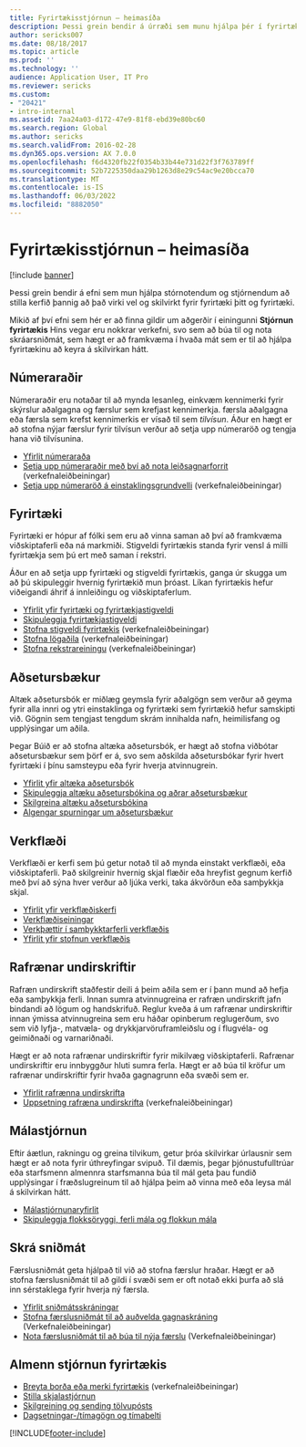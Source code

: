 ```yaml
---
title: Fyrirtækisstjórnun – heimasíða
description: Þessi grein bendir á úrræði sem munu hjálpa þér í fyrirtækinu þínu.
author: sericks007
ms.date: 08/18/2017
ms.topic: article
ms.prod: ''
ms.technology: ''
audience: Application User, IT Pro
ms.reviewer: sericks
ms.custom:
- "20421"
- intro-internal
ms.assetid: 7aa24a03-d172-47e9-81f8-ebd39e80bc60
ms.search.region: Global
ms.author: sericks
ms.search.validFrom: 2016-02-28
ms.dyn365.ops.version: AX 7.0.0
ms.openlocfilehash: f6d4320fb22f0354b33b44e731d22f3f763789ff
ms.sourcegitcommit: 52b7225350daa29b1263d8e29c54ac9e20bcca70
ms.translationtype: MT
ms.contentlocale: is-IS
ms.lasthandoff: 06/03/2022
ms.locfileid: "8882050"
---
```

# <a name="organization-administration-home-page"></a>Fyrirtækisstjórnun – heimasíða

[!include [banner](../includes/banner.md)]

Þessi grein bendir á efni sem mun hjálpa stórnotendum og stjórnendum að stilla kerfið þannig að það virki vel og skilvirkt fyrir fyrirtæki þitt og fyrirtæki.

Mikið af því efni sem hér er að finna gildir um aðgerðir í einingunni **Stjórnun fyrirtækis** Hins vegar eru nokkrar verkefni, svo sem að búa til og nota skráarsniðmát, sem hægt er að framkvæma í hvaða mát sem er til að hjálpa fyrirtækinu að keyra á skilvirkan hátt.

## <a name="number-sequences"></a>Númeraraðir

Númeraraðir eru notaðar til að mynda lesanleg, einkvæm kennimerki fyrir skýrslur aðalgagna og færslur sem krefjast kennimerkja. færsla aðalgagna eða færsla sem krefst kennimerkis er vísað til sem *tilvísun*. Áður en hægt er að stofna nýjar færslur fyrir tilvísun verður að setja upp númeraröð og tengja hana við tilvísunina.

- [Yfirlit númeraraða](number-sequence-overview.md)
- [Setja upp númeraraðir með því að nota leiðsagnarforrit](tasks/set-up-number-sequences-wizard.md) (verkefnaleiðbeiningar)
- [Setja upp númeraröð á einstaklingsgrundvelli](tasks/set-up-number-sequences-individual-basis.md) (verkefnaleiðbeiningar)

## <a name="organizations"></a>Fyrirtæki

Fyrirtæki er hópur af fólki sem eru að vinna saman að því að framkvæma viðskiptaferli eða ná markmiði. Stigveldi fyrirtækis standa fyrir vensl á milli fyrirtækja sem þú ert með saman í rekstri.

Áður en að setja upp fyrirtæki og stigveldi fyrirtækis, ganga úr skugga um að þú skipuleggir hvernig fyrirtækið mun þróast. Líkan fyrirtækis hefur viðeigandi áhrif á innleiðingu og viðskiptaferlum.

- [Yfirlit yfir fyrirtæki og fyrirtækjastigveldi](organizations-organizational-hierarchies.md)
- [Skipuleggja fyrirtækjastigveldi](plan-organizational-hierarchy.md)
- [Stofna stigveldi fyrirtækis](tasks/create-organization-hierarchy.md) (verkefnaleiðbeiningar)
- [Stofna lögaðila](tasks/create-legal-entity.md) (verkefnaleiðbeiningar)
- [Stofna rekstrareiningu](tasks/create-operating-unit.md) (verkefnaleiðbeiningar)

## <a name="address-books"></a>Aðsetursbækur

Altæk aðsetursbók er miðlæg geymsla fyrir aðalgögn sem verður að geyma fyrir alla innri og ytri einstaklinga og fyrirtæki sem fyrirtækið hefur samskipti við. Gögnin sem tengjast tengdum skrám innihalda nafn, heimilisfang og upplýsingar um aðila.

Þegar Búið er að stofna altæka aðsetursbók, er hægt að stofna viðbótar aðsetursbækur sem þörf er á, svo sem aðskilda aðsetursbókar fyrir hvert fyrirtæki í þínu samsteypu eða fyrir hverja atvinnugrein.

- [Yfirlit yfir altæka aðsetursbók](overview-global-address-book.md)
- [Skipuleggja altæku aðsetursbókina og aðrar aðsetursbækur](plan-configuration-global-address-book-additional-address-books.md)
- [Skilgreina altæku aðsetursbókina](tasks/configure-global-address-book.md)
- [Algengar spurningar um aðsetursbækur](qa-address-books.md)

## <a name="workflow"></a>Verkflæði

Verkflæði er kerfi sem þú getur notað til að mynda einstakt verkflæði, eða viðskiptaferli. Það skilgreinir hvernig skjal flæðir eða hreyfist gegnum kerfið með því að sýna hver verður að ljúka verki, taka ákvörðun eða samþykkja skjal.

- [Yfirlit yfir verkflæðiskerfi](overview-workflow-system.md)
- [Verkflæðiseiningar](workflow-elements.md)
- [Verkþættir í samþykktarferli verkflæðis](workflow-actions.md)
- [Yfirlit yfir stofnun verkflæðis](create-workflow.md)

## <a name="electronic-signatures"></a>Rafrænar undirskriftir

Rafræn undirskrift staðfestir deili á þeim aðila sem er í þann mund að hefja eða samþykkja ferli. Innan sumra atvinnugreina er rafræn undirskrift jafn bindandi að lögum og handskrifuð. Reglur kveða á um rafrænar undirskriftir innan ýmissa atvinnugreina sem eru háðar opinberum reglugerðum, svo sem við lyfja-, matvæla- og drykkjarvöruframleiðslu og í flugvéla- og geimiðnaði og varnariðnaði.

Hægt er að nota rafrænar undirskriftir fyrir mikilvæg viðskiptaferli. Rafrænar undirskriftir eru innbyggður hluti sumra ferla. Hægt er að búa til kröfur um rafrænar undirskriftir fyrir hvaða gagnagrunn eða svæði sem er.

- [Yfirlit rafrænna undirskrifta](electronic-signature-overview.md)
- [Uppsetning rafræna undirskrifta](tasks/set-up-electronic-signatures.md) (verkefnaleiðbeiningar)

## <a name="case-management"></a>Málastjórnun

Eftir áætlun, rakningu og greina tilvikum, getur þróa skilvirkar úrlausnir sem hægt er að nota fyrir úthreyfingar svipuð. Til dæmis, þegar þjónustufulltrúar eða starfsmenn almennra starfsmanna búa til mál geta þau fundið upplýsingar í fræðslugreinum til að hjálpa þeim að vinna með eða leysa mál á skilvirkan hátt.

- [Málastjórnunaryfirlit](cases.md)
- [Skipuleggja flokksöryggi, ferli mála og flokkun mála](plan-case-management.md)

## <a name="record-templates"></a>Skrá sniðmát

Færslusniðmát geta hjálpað til við að stofna færslur hraðar. Hægt er að stofna færslusniðmát til að gildi í svæði sem er oft notað ekki þurfa að slá inn sérstaklega fyrir hverja ný færsla.

- [Yfirlit sniðmátsskráningar](record-templates.md)
- [Stofna færslusniðmát til að auðvelda gagnaskráning](../../dev-itpro/data-entities/tasks/create-record-template-facilitate-data-entry.md) (Verkefnaleiðbeiningar)
- [Nota færslusniðmát til að búa til nýja færslu](../../dev-itpro/data-entities/tasks/use-record-template-new-record.md) (Verkefnaleiðbeiningar)

## <a name="general-organization-administration"></a>Almenn stjórnun fyrirtækis

- [Breyta borða eða merki fyrirtækis](../get-started/tasks/change-banner-or-logo.md) (verkefnaleiðbeiningar)
- [Stilla skjalastjórnun](configure-document-management.md)
- [Skilgreining og sending tölvupósts](configure-email.md)
- [Dagsetningar-/tímagögn og tímabelti](date-time-zones.md)


[!INCLUDE[footer-include](../../../includes/footer-banner.md)]